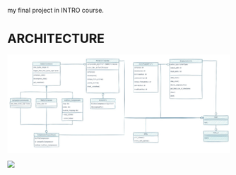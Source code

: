 my final project in INTRO course.

# ARCHITECTURE
![ARCHITECTURE](assets/compression-architecture2.jpg)

![](https://media1.giphy.com/media/v1.Y2lkPTc5MGI3NjExNzZweHdzMWUwcTQ1N2toZXdzdjMzZGoxdDNxNTRwaXA5Y3Ric2xzaiZlcD12MV9pbnRlcm5hbF9naWZfYnlfaWQmY3Q9Zw/lOPJZITKZYLiU3cfGl/giphy.gif)